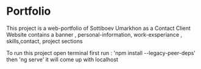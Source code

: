 # Portfolio

This project is a web-portfolio of Sottiboev Umarkhon as a Contact Client 
Website contains a banner , personal-information, work-exsperiance , skills,contact, project sections


To run this project open terminal 
first run : 'npm install --legacy-peer-deps'
then 'ng serve' it will come up with localhost 